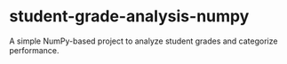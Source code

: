 # student-grade-analysis-numpy
A simple NumPy-based project to analyze student grades and categorize performance.
